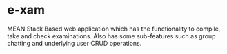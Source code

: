 # e-xam
MEAN Stack Based web application which has the functionality to compile, take and check examinations. Also has some sub-features such as group chatting and underlying user CRUD operations.
